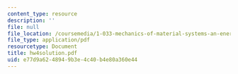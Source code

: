 ```yaml
---
content_type: resource
description: ''
file: null
file_location: /coursemedia/1-033-mechanics-of-material-systems-an-energy-approach-fall-2003/e77d9a6248949b3e4c40b4e80a360e44_hw4solution.pdf
file_type: application/pdf
resourcetype: Document
title: hw4solution.pdf
uid: e77d9a62-4894-9b3e-4c40-b4e80a360e44
---
```

